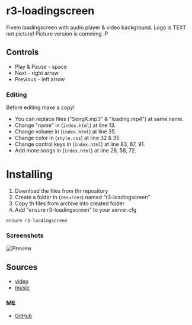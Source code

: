 # r3-loadingscreen

Fivem loadingscreen with audio player & video background. Logo is TEXT not picture! Picture version is comming :P 

## Controls
- Play & Pause - space
- Next - right arrow
- Previous - left arrow

### Editing
Before editing make a copy!
- You can replace files ("SongX.mp3" & "loading.mp4") at same name.
- Change "name" in (`index.html`) at line 13.
- Change volume in (`index.html`) at line 35.
- Change color in (`style.css`) at line 32 & 35.
- Change control keys in (`index.html`) at line 83, 87, 91.
- Add more songs in (`index.html`) at line 28, 58, 72.

# Installing
1. Download the files from thr repository
2. Create a folder in (`resurces`) named "r3-loadingscreen"
3. Copy th files from archive into created folder
4. Add "ensure r3-loadingscreen" to your server.cfg

```
ensure r3-loadingscreen
```

### Screenshots

![Preview](https://files.catbox.moe/vay8lh.png)

## Sources
- [video](https://www.youtube.com/watch?v=PWeDrQLVBPw)
- [music](https://www.jamendo.com/)
### ME
- [GitHub](https://github.com/R3IC0P)
